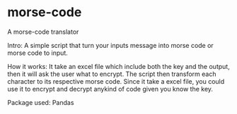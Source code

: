 # morse-code
A morse-code translator

Intro:
A simple script that turn your inputs message into morse code or morse code to input. 

How it works:
It take an excel file which include both the key and the output, then it will ask the user what to encrypt. The script then transform each character to its respective morse code. Since it take a excel file, you could use it to encrypt and decrypt anykind of code given you know the key. 

Package used: 
Pandas
